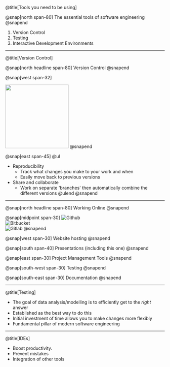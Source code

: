@title[Tools you need to be using]

@snap[north span-80]
The essential tools of software engineering
@snapend

1. Version Control
2. Testing
3. Interactive Development Environments

---

@title[Version Control]

@snap[north headline span-80]
Version Control
@snapend

@snap[west span-32]
<!-- ![PhD Comics](http://phdcomics.com/comics/archive/phd101212s.gif) -->
<img src="http://phdcomics.com/comics/archive/phd101212s.gif" width="200px">
@snapend

@snap[east span-45]
@ul[](false)
- Reproducibility
  - Track what changes you make to your work and when
  - Easily move back to previous versions
- Share and collaborate
  - Work on separate 'branches' then automatically combine the different versions
@ulend
@snapend

---

@snap[north headline span-80]
Working Online
@snapend

@snap[midpoint span-30]
 ![Github](https://studyguide.itu.dk/~/media/studyguide/student-life/facilities-at-itu/it-facilities/github/github_logo.png?h=248&w=573&la=en)  
 ![Bitbucket](https://d301sr5gafysq2.cloudfront.net/6beed0228b70/img/logos/bitbucket/bitbucket-attribution-blue.svg)  
 ![Gitlab](https://cdn-images-1.medium.com/max/2000/1*A4gQU4Mtnz0YVNrl8pCwXg.png)
@snapend

@snap[west span-30]
Website hosting
@snapend

@snap[south span-40]
Presentations (including this one)
@snapend

@snap[east span-30]
Project Management Tools
@snapend

@snap[south-west span-30]
Testing
@snapend

@snap[south-east span-30]
Documentation
@snapend

---
@title[Testing]

* The goal of data analysis/modelling is to efficiently get to the *right* answer
* Established as the best way to do this
* Initial investment of time allows you to make changes more flexibly
* Fundamental pillar of modern software engineering

---

@title[IDEs]

* Boost productivity. 
* Prevent mistakes
* Integration of other tools
